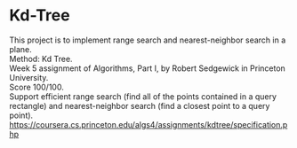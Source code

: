 # Kd-Tree
This project is to implement range search and nearest-neighbor search in a plane.\
Method: Kd Tree.\
Week 5 assignment of Algorithms, Part I, by Robert Sedgewick in Princeton University.\
Score 100/100.\
Support efficient range search (find all of the points contained in a query rectangle) and nearest-neighbor search (find a closest point to a query point).\
https://coursera.cs.princeton.edu/algs4/assignments/kdtree/specification.php
